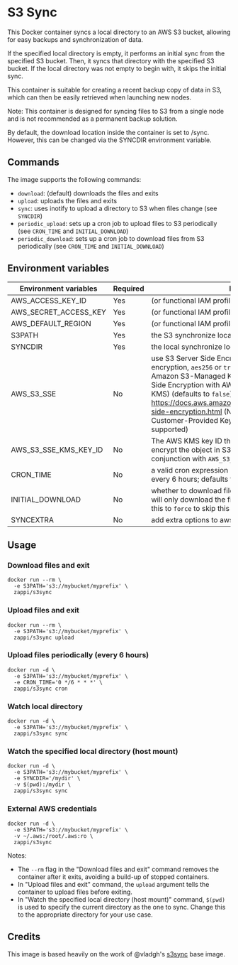 # S3 Sync

This Docker container syncs a local directory to an AWS S3 bucket, allowing for easy backups and synchronization of data.

If the specified local directory is empty, it performs an initial sync from the specified S3 bucket. Then, it syncs that directory with the specified S3 bucket. If the local directory was not empty to begin with, it skips the initial sync.

This container is suitable for creating a recent backup copy of data in S3, which can then be easily retrieved when launching new nodes.

Note: This container is designed for syncing files to S3 from a single node and is not recommended as a permanent backup solution.

By default, the download location inside the container is set to /sync. However, this can be changed via the SYNCDIR environment variable.

## Commands

The image supports the following commands:

* `download`: (default) downloads the files and exits
* `upload`: uploads the files and exits
* `sync`: uses inotify to upload a directory to S3 when files change (see `SYNCDIR`)
* `periodic_upload`: sets up a cron job to upload files to S3 periodically (see `CRON_TIME` and `INITIAL_DOWNLOAD`)
* `periodic_download`: sets up a cron job to download files from S3 periodically (see `CRON_TIME` and `INITIAL_DOWNLOAD`)

## Environment variables

| Environment variables | Required | Description |
| --- | --- | --- |
| AWS_ACCESS_KEY_ID | Yes | (or functional IAM profile) |
| AWS_SECRET_ACCESS_KEY | Yes | (or functional IAM profile) |
| AWS_DEFAULT_REGION | Yes | (or functional IAM profile) |
| S3PATH | Yes | the S3 synchronize location (ex: `s3://mybucket/myprefix`) |
| SYNCDIR | Yes | the local synchronize location |
| AWS_S3_SSE | No | use S3 Server Side Encryption; it can be `false` for no encryption, `aes256` or `true` for Server-Side Encryption with Amazon S3-Managed Keys (SSE-S3) and `kms` for Server-Side Encryption with AWS KMS-Managed Keys (SSE-KMS) (defaults to `false`). For more information refer to <https://docs.aws.amazon.com/AmazonS3/latest/dev/serv-side-encryption.html> (Note: Server-Side Encryption with Customer-Provided Keys (SSE-C) is not currently supported) |
| AWS_S3_SSE_KMS_KEY_ID | No | The AWS KMS key ID that should be used to server-side encrypt the object in S3 (only available if use in conjunction with `AWS_S3_SSE`) |
| CRON_TIME | No | a valid cron expression (ex: `CRON_TIME='0 */6 * * *'` runs every 6 hours; defaults to hourly) |
| INITIAL_DOWNLOAD | No | whether to download files initially (defaults to `true`); this will only download the files if the directory is empty. Set this to `force` to skip this check |
| SYNCEXTRA | No | add extra options to aws-cli sync command |


## Usage

### Download files and exit

```console
docker run --rm \
  -e S3PATH='s3://mybucket/myprefix' \
  zappi/s3sync
```

### Upload files and exit

```console
docker run --rm \
  -e S3PATH='s3://mybucket/myprefix' \
  zappi/s3sync upload
```

### Upload files periodically (every 6 hours)

```console
docker run -d \
  -e S3PATH='s3://mybucket/myprefix' \
  -e CRON_TIME='0 */6 * * *' \
  zappi/s3sync cron
```

### Watch local directory

```console
docker run -d \
  -e S3PATH='s3://mybucket/myprefix' \
  zappi/s3sync sync
```

### Watch the specified local directory (host mount)

```console
docker run -d \
  -e S3PATH='s3://mybucket/myprefix' \
  -e SYNCDIR='/mydir' \
  -v $(pwd):/mydir \
  zappi/s3sync sync
```

### External AWS credentials

```console
docker run -d \
  -e S3PATH='s3://mybucket/myprefix' \
  -v ~/.aws:/root/.aws:ro \
  zappi/s3sync
```

Notes:

* The `--rm` flag in the "Download files and exit" command removes the container after it exits, avoiding a build-up of stopped containers.
* In "Upload files and exit" command, the `upload` argument tells the container to upload files before exiting.
* In "Watch the specified local directory (host mount)" command, `$(pwd)` is used to specify the current directory as the one to sync. Change this to the appropriate directory for your use case.

## Credits

This image is based heavily on the work of @vladgh's [s3sync](https://github.com/vladgh/docker_base_images/blob/main/s3sync) base image.
